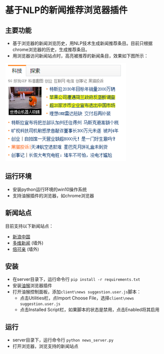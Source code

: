 # 基于NLP的新闻推荐浏览器插件

## 主要功能
- 基于浏览器的新闻浏览历史，用NLP技术生成新闻推荐条目。目前只根据chrome浏览器的历史，生成推荐条目。
- 用浏览器访问新闻站点时，高亮被推荐的新闻条目，效果如下图所示：

![exmple](/example.PNG)

## 运行环境
- 安装python运行环境的win10操作系统
- 支持油猴插件的浏览器，如chrome浏览器

## 新闻站点
目前支持以下新闻站点：
- [新浪中国](https://www.sina.com.cn/)
- [多维新闻](https://www.dwnews.com/) (墙外)
- [倍可亲](https://www.backchina.com/) (墙外)

## 安装
- 在server目录下，运行命令行 `pip install -r requirements.txt`
- 安装[油猴](https://www.tampermonkey.net/)浏览器插件
- 打开油猴控制面板，添加`client\news suggestion.user.js`脚本：
  - 点击Utilities栏，点Import Choose File，选择`client\news suggestion.user.js`
  - 点击Installed Script栏，如果脚本的状态是禁用，点击Enabled将其启用

## 运行
- server目录下，运行命令行 `python news_server.py`
- 打开浏览器，浏览支持的新闻站点
